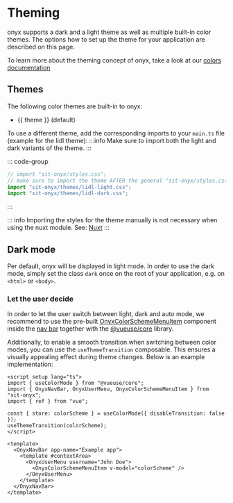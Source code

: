 # Theming

<script setup lang="ts">
import { data } from './theming.data';
</script>

onyx supports a dark and a light theme as well as multiple built-in color themes. The options how to set up the theme for your application are described on this page.

To learn more about the theming concept of onyx, take a look at our [colors documentation](/basics/colors.html)

## Themes

The following color themes are built-in to onyx:

<ul>
  <li v-for="(theme, index) in data.themes" :key="theme">
    {{ theme }}
    <span v-if="index === 0">(default)</span>
  </li>
</ul>

To use a different theme, add the corresponding imports to your `main.ts` file (example for the lidl theme):
:::info
Make sure to import both the light and dark variants of the theme.
:::

::: code-group

```ts [main.ts]
// import "sit-onyx/styles.css";
// make sure to import the theme AFTER the general "sit-onyx/styles.css" file!
import "sit-onyx/themes/lidl-light.css";
import "sit-onyx/themes/lidl-dark.css";
```

:::

::: info
Importing the styles for the theme manually is not necessary when using the nuxt module. See: [Nuxt](/development/packages/nuxt#themes)
:::

## Dark mode

Per default, onyx will be displayed in light mode. In order to use the dark mode, simply set the class `dark` once on the root of your application, e.g. on `<html>` or `<body>`.

### Let the user decide

In order to let the user switch between light, dark and auto mode, we recommend to use the pre-built [OnyxColorSchemeMenuItem](https://storybook.onyx.schwarz/?path=/docs/navigation-modules-colorschememenuitem--docs) component inside the [nav bar](https://storybook.onyx.schwarz/?path=/story/navigation-navbar--with-context-area) together with the [@vueuse/core](https://vueuse.org/core/useColorMode) library.

Additionally, to enable a smooth transition when switching between color modes, you can use the `useThemeTransition` composable. This ensures a visually appealing effect during theme changes.
Below is an example implementation:

```vue
<script setup lang="ts">
import { useColorMode } from "@vueuse/core";
import { OnyxNavBar, OnyxUserMenu, OnyxColorSchemeMenuItem } from "sit-onyx";
import { ref } from "vue";

const { store: colorScheme } = useColorMode({ disableTransition: false });
useThemeTransition(colorScheme);
</script>

<template>
  <OnyxNavBar app-name="Example app">
    <template #contextArea>
      <OnyxUserMenu username="John Doe">
        <OnyxColorSchemeMenuItem v-model="colorScheme" />
      </OnyxUserMenu>
    </template>
  </OnyxNavBar>
</template>
```
